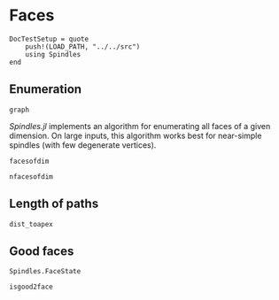 # Faces

```@meta
DocTestSetup = quote
    push!(LOAD_PATH, "../../src")
    using Spindles
end
```

## Enumeration

```@docs
graph
```

*Spindles.jl* implements an algorithm for enumerating all faces of a given dimension. On large inputs, this algorithm works best for near-simple spindles (with few degenerate vertices).

```@docs
facesofdim
```

```@docs
nfacesofdim
```

## Length of paths

```@docs
dist_toapex
```
## Good faces

```@docs
Spindles.FaceState
```

```@docs
isgood2face
```
